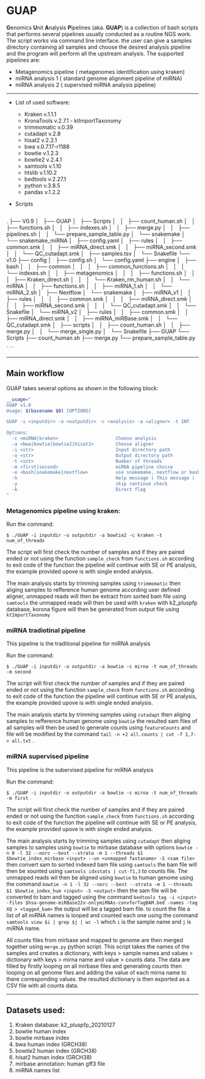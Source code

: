 # GUAP

**G**enomics **U**nit **A**nalysis **P**ipelines (aka. **GUAP**) is a collection of bash scripts that performs several pipelines usually conducted as a routine NGS work. The script works via command line interface. the user can give a samples directory containing all samples and choose the desired analysis pipeline and the program will perform all the upstream analysis. The supported pipelines are:

- Metagenomics pipeline ( metagenomes identification using kraken)
- miRNA analysis 1 ( standard genome alignment pipeline of miRNA)
- miRNA analysis 2 ( supervised miRNA analysis pipeline)

---

- List of used software:
    - Kraken v.1.1.1
    - KronaTools v.2.7.1 - ktImportTaxonomy
    - trimmomatic v.0.39
    - cutadapt v.2.8
    - hisat2  v.2.2.1
    - bwa v.0.7.17-r1188
    - bowtie v.1.2.3
    - bowtie2 v.2.4.1
    - samtools v.1.10
    - htslib v.1.10.2
    - bedtools v.2.27.1
    - python v.3.8.5
    - pandas v.1.2.2
- Scripts

    ```bash
.
├── V0.9
│   ├── GUAP
│   ├── Scripts
│   │   ├── count_human.sh
│   │   ├── functions.sh
│   │   ├── indexes.sh
│   │   ├── merge.py
│   │   ├── pipelines.sh
│   │   └── prepare_sample_table.py
│   └── snakemake
│       └── snakemake_miRNA
│           ├── config.yaml
│           ├── rules
│           │   ├── common.smk
│           │   ├── miRNA_direct.smk
│           │   ├── miRNA_second.smk
│           │   └── QC_cutadapt.smk
│           ├── samples.tsv
│           └── Snakefile
└── v1.0
    ├── config
    │   ├── config.sh
    │   └── config.yaml
    ├── engine
    │   ├── bash
    │   │   ├── common
    │   │   │   ├── common_functions.sh
    │   │   │   └── indexes.sh
    │   │   ├── metagenomics
    │   │   │   ├── functions.sh
    │   │   │   ├── Kraken_direct.sh
    │   │   │   └── Kraken_rm_human.sh
    │   │   └── miRNA
    │   │       ├── functions.sh
    │   │       ├── miRNA_1.sh
    │   │       └── miRNA_2.sh
    │   ├── Nextflow
    │   └── snakemake
    │       ├── miRNA_v1
    │       │   ├── rules
    │       │   │   ├── common.smk
    │       │   │   ├── miRNA_direct.smk
    │       │   │   ├── miRNA_second.smk
    │       │   │   └── QC_cutadapt.smk
    │       │   └── Snakefile
    │       └── miRNA_v2
    │           ├── rules
    │           │   ├── common.smk
    │           │   ├── miRNA_direct.smk
    │           │   ├── miRNA_miRBase.smk
    │           │   └── QC_cutadapt.smk
    │           ├── scripts
    │           │   ├── count_human.sh
    │           │   ├── merge.py
    │           │   └── merge_single.py
    │           └── Snakefile
    ├── GUAP
    └── Scripts
        ├── count_human.sh
        ├── merge.py
        └── prepare_sample_table.py
        
    ```

---

## Main workflow

GUAP takes several options as shown in the following block:

```bash
__usage="
GUAP v1.0
Usage: $(basename $0) [OPTIONS]

GUAP -i <inputdir> -o <outputdir> -c <analysis> -a <aligner> -t INT 

Options:
  -c <miRNA|kraken>                     Choose analysis                default = kraken
  -a <bwa|bowtie|bowtie2|hisat2>        Choose aligner                 default = bowtie2
  -i <str>                              Input directory path
  -o <str>                              Output directory path
  -t <int>                              Number of threads              default = 50
  -m <first|second>                     miRNA pipeline choise
  -e <bash|snakemake|nextflow>          use snakemake, nextflow or bash
  -h                                    Help message ( This message )
  -y                                    skip continue check
  -k                                    Direct flag
"
```


### Metagenomics pipeline using kraken:

Run the command:

`$ ./GUAP -i inputdir -o outputdir -a bowtie2 -c kraken -t num_of_threads` 

The script will first check the number of samples and if they are paired ended or not using the function `sample_check` from `functions.sh` according to exit code of the function the pipeline will continue with SE or PE analysis, the example provided upove is with single ended analysis.

The main analysis starts by trimming samples using `trimmomatic` then aliging samples to refference human genome according user defined aligner, unmapped reads will then be extract from sorted bam file using `samtools` the unmapped reads will then be used with `kraken` with k2_pluspfp database, korona figure will then be generated from output file using `ktImportTaxonomy` 



### miRNA tradiotinal pipeline

This pipeline is the traditional pipeline for miRNA analysis 

Run the command:

`$ ./GUAP -i inputdir -o outputdir -a bowtie -c mirna -t num_of_threads -m second` 

The script will first check the number of samples and if they are paired ended or not using the function `sample_check` from `functions.sh` according to exit code of the function the pipeline will continue with SE or PE analysis, the example provided upove is with single ended analysis. 

The main analysis starts by trimming samples using `cutadapt` then aliging samples to refference human genome using `bowtie` the resulted sam files of all samples will then be used to generate counts using `featureCounts` and file will be modified by the command `tail -n +2 all.counts | cut -f 1,7- > all.txt` .



### miRNA supervised pipeline

This pipeline is the subervised pipeline for miRNA analysis 

Run the command:

`$ ./GUAP -i inputdir -o outputdir -a bowtie -c mirna -t num_of_threads -m first`

The script will first check the number of samples and if they are paired ended or not using the function `sample_check` from `functions.sh` according to exit code of the function the pipeline will continue with SE or PE analysis, the example provided upove is with single ended analysis. 

The main analysis starts by trimming samples using `cutadapt` then aliging samples to samples using `bowtie` to mirbase database with options `bowtie -n 0 -l 32 --norc --best --strata -m 1 --threads $1 $bowtie_index_mirbase <input> --un <unmapped fastaname> -S <sam file>` then convert sam to sorted indexed bam file using `samtools` the bam file will then be xounted using `samtools idxstats | cut-f1,3` to counts file. The unmapped reads wil then be aligned using `bowtie` to human genome using the command `bowtie -n 1 -l 32 --norc --best --strata -m 1 --threads $1 $bowtie_index_hum <input> -S <output>` then the sam file will be converted to bam and tagged using the command `bedtools tag -i <input> -files $hsa-genome-miRBase22v-onlymiRNAs-convforTagBAM.bed -names -tag XQ > <tagged_bam>` the output will be a tagged bam file. to count the file a list of all miRNA names is looped and counted each one using the command `samtools view $i | grep $j | wc -l` which `i` is the sample name and `j` is miRNA name. 

All counts files from mirbase and mapped to genome are then merged together using `merge.py` python script. This script takes the names of the samples and creates a dictionary, with keys > sample names and values > dictionary with keys > mirna name and value > counts data. The data are filled by firstly looping on all mirbase files and generating counts then looping on all genome files and adding the value of each mirna name to there corresponding values. the resulted dictionary is then exported as a CSV file with all counts data. 

---

## Datasets used:

1. Kraken database: k2_pluspfp_20210127
2. bowtie human index
3. bowtie mirbase index
4. bwa human index (GRCH38)
5. bowtie2 human index (GRCH38)
6. hisat2 human index (GRCH38)
7. mirbase annotation: human gff3 file 
8. miRNA names list

